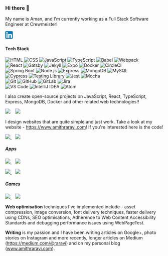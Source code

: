 ### Hi there 👋

<!--
**raravi/raravi** is a ✨ _special_ ✨ repository because its `README.md` (this file) appears on your GitHub profile.

Here are some ideas to get you started:
- 🔭 I’m currently working on ...
- 🌱 I’m currently learning ...
- 👯 I’m looking to collaborate on ...
- 🤔 I’m looking for help with ...
- 💬 Ask me about ...
- 📫 How to reach me: ...
- ⚡ Fun fact: ...
-->

My name is Aman, and I'm currently working as a Full Stack Software Engineer at Crewmeister!

<a href="https://www.linkedin.com/in/amith-raravi-82b525139/"><img src="linkedin.png" width="24px" /></a>&nbsp;&nbsp;&nbsp;&nbsp;

#### Tech Stack

![HTML](https://img.shields.io/badge/-HTML-E34F26?style=for-the-badge&logoColor=white&logo=HTML5)&nbsp;![CSS](https://img.shields.io/badge/-CSS-1572B6?style=for-the-badge&logoColor=white&logo=CSS3)&nbsp;![JavaScript](https://img.shields.io/badge/-JavaScript-F7DF1E?style=for-the-badge&logoColor=white&logo=javascript)&nbsp;![TypeScript](https://img.shields.io/badge/-TypeScript-3178C6?style=for-the-badge&logoColor=white&logo=typescript)&nbsp;![Babel](https://img.shields.io/badge/-Babel-F9DC3E?style=for-the-badge&logoColor=white&logo=babel)&nbsp;![Webpack](https://img.shields.io/badge/-Webpack-8DD6F9?style=for-the-badge&logoColor=white&logo=webpack)<br />
![React](https://img.shields.io/badge/-React-61DAFB?style=for-the-badge&logoColor=white&logo=react)&nbsp;![Gatsby](https://img.shields.io/badge/-Gatsby-663399?style=for-the-badge&logoColor=white&logo=gatsby)&nbsp;![Jekyll](https://img.shields.io/badge/-Jekyll-CC0000?style=for-the-badge&logoColor=white&logo=jekyll)&nbsp;![Expo](https://img.shields.io/badge/-Expo-000020?style=for-the-badge&logoColor=white&logo=expo)&nbsp;![Docker](https://img.shields.io/badge/-Docker-2496ED?style=for-the-badge&logoColor=white&logo=docker)&nbsp;![CircleCI](https://img.shields.io/badge/-CircleCI-343434?style=for-the-badge&logoColor=white&logo=circleci)<br />
![Spring Boot](https://img.shields.io/badge/-Spring%20Boot-6DB33F?style=for-the-badge&logoColor=white&logo=spring-boot)&nbsp;![Node.js](https://img.shields.io/badge/-Node.js-339933?style=for-the-badge&logoColor=white&logo=node.js)&nbsp;![Express](https://img.shields.io/badge/-Express-000000?style=for-the-badge&logoColor=white&logo=express)&nbsp;![MongoDB](https://img.shields.io/badge/-MongoDB-47A248?style=for-the-badge&logoColor=white&logo=mongodb)&nbsp;![MySQL](https://img.shields.io/badge/-MySQL-4479A1?style=for-the-badge&logoColor=white&logo=mysql)<br />
![Cypress](https://img.shields.io/badge/-Cypress-17202C?style=for-the-badge&logoColor=white&logo=cypress)&nbsp;![Testing Library](https://img.shields.io/badge/-Testing%20Library-E33332?style=for-the-badge&logoColor=white&logo=testing-library)&nbsp;![Jest](https://img.shields.io/badge/-Jest-C21325?style=for-the-badge&logoColor=white&logo=jest)&nbsp;![Mocha](https://img.shields.io/badge/-Mocha-8D6748?style=for-the-badge&logoColor=white&logo=mocha)<br />
![Git](https://img.shields.io/badge/-Git-F05032?style=for-the-badge&logoColor=white&logo=git)&nbsp;![GitHub](https://img.shields.io/badge/-GitHub-181717?style=for-the-badge&logoColor=white&logo=github)&nbsp;![GitLab](https://img.shields.io/badge/-GitLab-FCA121?style=for-the-badge&logoColor=white&logo=gitlab)&nbsp;![Jira](https://img.shields.io/badge/-Jira-0052CC?style=for-the-badge&logoColor=white&logo=jira)<br />
![VS Code](https://img.shields.io/badge/-VS%20Code-007ACC?style=for-the-badge&logoColor=white&logo=visual-studio-code)&nbsp;![IntelliJ IDEA](https://img.shields.io/badge/-IntelliJ%20IDEA-2C2255?style=for-the-badge&logoColor=white&logo=intellij-idea)&nbsp;![Atom](https://img.shields.io/badge/-Atom-66595C?style=for-the-badge&logoColor=white&logo=atom)

I also create open-source projects on JavaScript, React, TypeScript, Express, MongoDB, Docker and other related web technologies!!

<p>
  <img src="https://github-readme-stats.vercel.app/api?username=raravi&show_icons=true&theme=merko&hide=contribs" width="55%" />
  &nbsp;&nbsp;
  <img src="https://github-readme-stats.vercel.app/api/top-langs/?username=raravi&theme=merko&layout=compact" width="40%" />
</p>

I design websites that are quite simple and just work. Take a look at my website - https://www.amithraravi.com! If you're interested here is the code!

<p>
  <a href="https://github.com/raravi/amithraravi2.com">
    <img src="https://github-readme-stats.vercel.app/api/pin/?username=raravi&repo=amithraravi2.com&theme=radical" width="47%" />
  </a>
  &nbsp;&nbsp;
  <a href="https://github.com/raravi/amithraravi-3">
    <img src="https://github-readme-stats.vercel.app/api/pin/?username=raravi&repo=amithraravi-3&theme=radical" width="47%" />
  </a>
</p>

##### Apps

<p>
  <a href="https://github.com/raravi/chat-app-server">
    <img src="https://github-readme-stats.vercel.app/api/pin/?username=raravi&repo=chat-app-server&theme=tokyonight" width="47%" />
  </a>
  &nbsp;&nbsp;
  <a href="https://github.com/raravi/chat-app-client">
    <img src="https://github-readme-stats.vercel.app/api/pin/?username=raravi&repo=chat-app-client&theme=tokyonight" width="47%" />
  </a>
</p>

<p>
  <a href="https://github.com/raravi/notes-server">
    <img src="https://github-readme-stats.vercel.app/api/pin/?username=raravi&repo=notes-server&theme=nightowl" width="47%" />
  </a>
  &nbsp;&nbsp;
  <a href="https://github.com/raravi/notes-client">
    <img src="https://github-readme-stats.vercel.app/api/pin/?username=raravi&repo=notes-client&theme=nightowl" width="47%" />
  </a>
</p>

##### Games

<p>
  <a href="https://github.com/raravi/sudoku">
    <img src="https://github-readme-stats.vercel.app/api/pin/?username=raravi&repo=sudoku&theme=great-gatsby" width="47%" />
  </a>
  &nbsp;&nbsp;
  <a href="https://github.com/raravi/tictactoe">
    <img src="https://github-readme-stats.vercel.app/api/pin/?username=raravi&repo=tictactoe&theme=great-gatsby" width="47%" />
  </a>
</p>

**Web optimisation** techniques I've implemented include - asset compression, image conversion, font delivery techniques, faster delivery using CDNs, SEO optimisations, Adherence to Web Content Accessibility Standards and debugging performance issues using WebPageTest.

**Writing** is my passion and I have been writing articles on Google+, photo stories on Instagram and more recently, longer articles on Medium (https://medium.com/@raravi) and on my personal blog (www.amithraravi.com).

